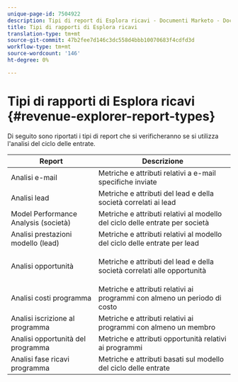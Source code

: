 ```yaml
---
unique-page-id: 7504922
description: Tipi di report di Esplora ricavi - Documenti Marketo - Documentazione prodotto
title: Tipi di rapporti di Esplora ricavi
translation-type: tm+mt
source-git-commit: 47b2fee7d146c3dc558d4bbb10070683f4cdfd3d
workflow-type: tm+mt
source-wordcount: '146'
ht-degree: 0%

---
```



# Tipi di rapporti di Esplora ricavi {#revenue-explorer-report-types}

Di seguito sono riportati i tipi di report che si verificheranno se si utilizza l&#39;analisi del ciclo delle entrate.

<table> 
 <thead> 
  <tr> 
   <th>Report</th> 
   <th>Descrizione</th> 
  </tr> 
 </thead> 
 <tbody> 
  <tr> 
   <td>Analisi e-mail</td> 
   <td>Metriche e attributi relativi a e-mail specifiche inviate</td> 
  </tr> 
  <tr> 
   <td>Analisi lead</td> 
   <td>Metriche e attributi del lead e della società correlati ai lead</td> 
  </tr> 
  <tr> 
   <td>Model Performance Analysis (società)</td> 
   <td>Metriche e attributi relativi al modello del ciclo delle entrate per società</td> 
  </tr> 
  <tr> 
   <td>Analisi prestazioni modello (lead)</td> 
   <td>Metriche e attributi relativi al modello del ciclo delle entrate per lead</td> 
  </tr> 
  <tr> 
   <td>Analisi opportunità</td> 
   <td><p>Metriche e attributi del lead e della società correlati alle opportunità</p></td> 
  </tr> 
  <tr> 
   <td>Analisi costi programma</td> 
   <td>Metriche e attributi relativi ai programmi con almeno un periodo di costo</td> 
  </tr> 
  <tr> 
   <td>Analisi iscrizione al programma</td> 
   <td>Metriche e attributi relativi ai programmi con almeno un membro</td> 
  </tr> 
  <tr> 
   <td>Analisi opportunità del programma</td> 
   <td>Metriche e attributi opportunità relativi ai programmi</td> 
  </tr> 
  <tr> 
   <td>Analisi fase ricavi programma</td> 
   <td>Metriche e attributi basati sul modello del ciclo delle entrate</td> 
  </tr> 
 </tbody> 
</table>

